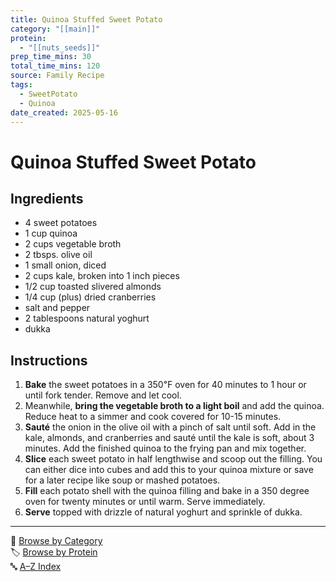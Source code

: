 ```yaml
---
title: Quinoa Stuffed Sweet Potato
category: "[[main]]"
protein:
  - "[[nuts_seeds]]"
prep_time_mins: 30
total_time_mins: 120
source: Family Recipe
tags:
  - SweetPotato
  - Quinoa
date_created: 2025-05-16
---
```


# Quinoa Stuffed Sweet Potato

## Ingredients

- 4 sweet potatoes
- 1 cup quinoa
- 2 cups vegetable broth
- 2 tbsps. olive oil
- 1 small onion, diced
- 2 cups kale, broken into 1 inch pieces
- 1/2 cup toasted slivered almonds
- 1/4 cup (plus) dried cranberries
- salt and pepper
- 2 tablespoons natural yoghurt
- dukka

## Instructions

1. **Bake** the sweet potatoes in a 350℉ oven for 40 minutes to 1 hour or until fork tender. Remove and let cool.
2. Meanwhile, **bring the vegetable broth to a light boil** and add the quinoa. Reduce heat to a simmer and cook covered for 10-15 minutes.
3. **Sauté** the onion in the olive oil with a pinch of salt until soft. Add in the kale, almonds, and cranberries and sauté until the kale is soft, about 3 minutes. Add the finished quinoa to the frying pan and mix together.
4. **Slice** each sweet potato in half lengthwise and scoop out the filling. You can either dice into cubes and add this to your quinoa mixture or save for a later recipe like soup or mashed potatoes.
5. **Fill** each potato shell with the quinoa filling and bake in a 350 degree oven for twenty minutes or until warm. Serve immediately.
6. **Serve** topped with drizzle of natural yoghurt and sprinkle of dukka.


---

📁 [Browse by Category](../indexes/categories.md)  
🏷️ [Browse by Protein](../indexes/protein.md)  
🔤 [A–Z Index](../indexes/alphabet.md)

